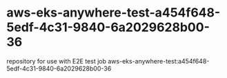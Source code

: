 # aws-eks-anywhere-test-a454f648-5edf-4c31-9840-6a2029628b00-36
repository for use with E2E test job aws-eks-anywhere-test:a454f648-5edf-4c31-9840-6a2029628b00-36
